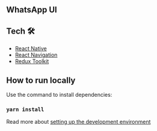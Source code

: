 ## WhatsApp UI

## Tech 🛠

- [React Native](https://reactnative.dev/)
- [React Navigation](https://reactnavigation.org/)
- [Redux Toolkit](https://redux-toolkit.js.org/)

## How to run locally

Use the command to install dependencies:

### `yarn install`

Read more about [setting up the development environment](https://reactnative.dev/docs/environment-setup)
